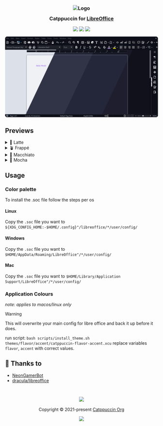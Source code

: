 <h3 align="center">
	<img src="https://raw.githubusercontent.com/catppuccin/catppuccin/main/assets/logos/exports/1544x1544_circle.png" width="100" alt="Logo"/><br/>
	<img src="https://raw.githubusercontent.com/catppuccin/catppuccin/main/assets/misc/transparent.png" height="30" width="0px"/>
	Catppuccin for <a href="https://github.com/catppuccin/libre-office">LibreOffice</a>
	<img src="https://raw.githubusercontent.com/catppuccin/catppuccin/main/assets/misc/transparent.png" height="30" width="0px"/>
</h3>

<p align="center">
	<a href="https://github.com/catppuccin/libre-office/stargazers"><img src="https://img.shields.io/github/stars/catppuccin/libre-office?colorA=363a4f&colorB=b7bdf8&style=for-the-badge"></a>
	<a href="https://github.com/catppuccin/libre-office/issues"><img src="https://img.shields.io/github/issues/catppuccin/libre-office?colorA=363a4f&colorB=f5a97f&style=for-the-badge"></a>
	<a href="https://github.com/catppuccin/libre-office/contributors"><img src="https://img.shields.io/github/contributors/catppuccin/libre-office?colorA=363a4f&colorB=a6da95&style=for-the-badge"></a>
</p>

<p align="center">
	<img src="./assets/preview.webp"/>
</p>

## Previews

<details>
<summary>🌻 Latte</summary>
<img src="./assets/latte.webp"/>
</details>
<details>
<summary>🪴 Frappé</summary>
<img src="./assets/frappe.webp"/>
</details>
<details>
<summary>🌺 Macchiato</summary>
<img src="./assets/macchiato.webp"/>
</details>
<details>
<summary>🌿 Mocha</summary>
<img src="./assets/mocha.webp"/>
</details>

## Usage

### Color palette

To install the .soc file follow the steps per os

#### Linux

Copy the `.soc` file you want to `${XDG_CONFIG_HOME:-$HOME/.config}"/libreoffice/*/user/config/`

#### Windows

Copy the `.soc` file you want to `$HOME/AppData/Roaming/LibreOffice"/*/user/config/`

#### Mac

Copy the `.soc` file you want to `$HOME/Library/Application Support/LibreOffice"/*/user/config/`

### Application Colours

_note: applies to macos/linux only_<br />

> [!WARNING]
> This will overwrite your main config for libre office and back it up before it does.

run script: `bash scripts/install_theme.sh themes/flavor/accent/catppuccin-flavor-accent.xcu`
replace variables `flavor`, `accent` with correct values.

<!-- The FAQ section is optional. Remove if needed.-->
<!--
## 🙋 FAQ

- Q: **_"How can I do X?"_**\
  A: ... -->

## 💝 Thanks to

- [NeonGamerBot](https://github.com/NeonGamerBot-QK)
- [dracula/libreoffice](https://github.com/dracula/libreoffice)

&nbsp;

<p align="center">
	<img src="https://raw.githubusercontent.com/catppuccin/catppuccin/main/assets/footers/gray0_ctp_on_line.svg?sanitize=true" />
</p>

<p align="center">
	Copyright &copy; 2021-present <a href="https://github.com/catppuccin" target="_blank">Catppuccin Org</a>
</p>

<p align="center">
	<a href="https://github.com/catppuccin/catppuccin/blob/main/LICENSE"><img src="https://img.shields.io/static/v1.svg?style=for-the-badge&label=License&message=MIT&logoColor=d9e0ee&colorA=363a4f&colorB=b7bdf8"/></a>
</p>
